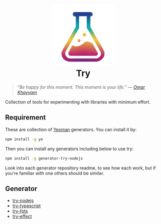 
<h1 align="center">
  <br>
  <img src="./assets/try_icon_multi_color.png" alt="Markdownify" width="200">
  <br>
  Try 
  <br>
</h1>

> “*Be happy for this moment. This moment is your life.*” — *[Omar Khayyam](https://en.wikipedia.org/wiki/Omar_Khayyam)*

Collection of tools for experimenting with libraries with minimum effort.

## Requirement

These are collection of [Yeoman](https://yeoman.io/) generators. You can install it by:

```bash
npm install -g yo
```

Then you can install any generators including below to use try:

```bash
npm install -g generator-try-nodejs
```

Look into each generator repository readme, to see how each work, but if you're familiar with one others should be similar.

## Generator

- [try-nodejs](https://github.com/webvv/generator-try-nodejs)
- [try-typescript](https://github.com/webvv/generator-try-typescript)
- [try-fpts](https://github.com/webvv/generator-try-fpts)
- [try-effect](https://github.com/webvv/generator-try-effect)